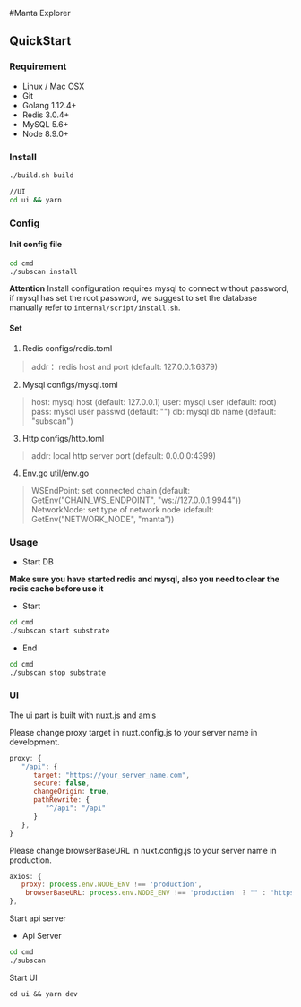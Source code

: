 
#Manta Explorer

## QuickStart

### Requirement

* Linux / Mac OSX
* Git
* Golang 1.12.4+
* Redis 3.0.4+
* MySQL 5.6+
* Node 8.9.0+

### Install

```bash
./build.sh build

//UI
cd ui && yarn 
```

### Config

#### Init config file 

```bash
cd cmd
./subscan install
```
**Attention**
Install configuration requires mysql to connect without password, if mysql has set the root password, we suggest to set the database manually refer to `internal/script/install.sh`.

#### Set

1. Redis  configs/redis.toml

> addr： redis host and port (default: 127.0.0.1:6379)

2. Mysql  configs/mysql.toml

> host: mysql host (default: 127.0.0.1)
> user: mysql user (default: root)
> pass: mysql user passwd (default: "")
> db:   mysql db name (default: "subscan")

3. Http   configs/http.toml

> addr: local http server port (default: 0.0.0.0:4399)

4. Env.go util/env.go

> WSEndPoint: set connected chain (default: GetEnv("CHAIN_WS_ENDPOINT", "ws://127.0.0.1:9944"))
> NetworkNode: set type of network node (default: GetEnv("NETWORK_NODE", "manta"))

### Usage

- Start DB

**Make sure you have started redis and mysql, also you need to clear the redis cache before use it**

- Start 
```bash
cd cmd
./subscan start substrate
```
- End 
```bash
cd cmd
./subscan stop substrate
```

### UI

The ui part is built with [nuxt.js](https://nuxtjs.org/) and [amis](https://github.com/baidu/amis)

Please change proxy target in nuxt.config.js to your server name in development.

```js
proxy: {
   "/api": {
      target: "https://your_server_name.com",
      secure: false,
      changeOrigin: true,
      pathRewrite: {
         "^/api": "/api"
      }
   },
}
```

Please change browserBaseURL in nuxt.config.js to your server name in production.

```js
axios: {
   proxy: process.env.NODE_ENV !== 'production',
    browserBaseURL: process.env.NODE_ENV !== 'production' ? "" : "https://your_server_name.com"
},
```
Start api server
- Api Server
```bash
cd cmd
./subscan
```

Start UI
```
cd ui && yarn dev
```
